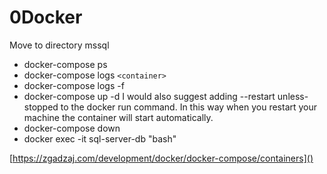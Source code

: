 # 0Docker

Move to directory mssql

- docker-compose ps
- docker-compose logs `<container>`
- docker-compose logs -f
- docker-compose up -d
  I would also suggest adding --restart unless-stopped to the docker run command.
  In this way when you restart your machine the container will start automatically.
- docker-compose down
- docker exec -it sql-server-db "bash"


[https://zgadzaj.com/development/docker/docker-compose/containers]()
